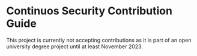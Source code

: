 # Continuos Security Contribution Guide

This project is currently not accepting contributions as it is part of an open university degree project until at least November 2023.
